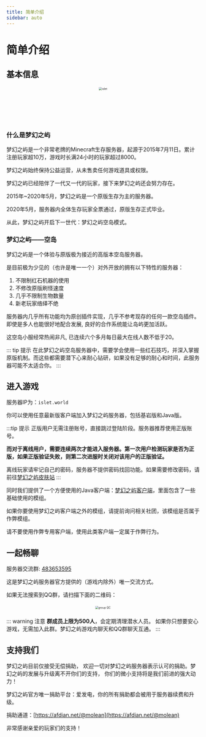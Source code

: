 ```yaml
---
title: 简单介绍
sidebar: auto
---
```


# 简单介绍


## 基本信息


<center>
<div style="margin: 20px 0px">
  <img :src="$withBase('/assets/img/island_b.png')" alt="islet" style="zoom:50%;" />
</div>
<div style="margin: 20px 0px">
  <img :src="$withBase('/assets/img/logo.svg')" height="60px"/>
</div>
</center>

### 什么是梦幻之屿

梦幻之屿是一个非常老牌的Minecraft生存服务器，起源于2015年7月11日。累计注册玩家超10万，游戏时长满24小时的玩家超过8000。

梦幻之屿始终保持公益运营，从未售卖任何游戏道具或权限。

梦幻之屿已经陪伴了一代又一代的玩家，接下来梦幻之屿还会努力存在。

2015年~2020年5月，梦幻之屿是一个原版生存为主的服务器。

2020年5月，服务器内全体生存玩家全票通过，原版生存正式毕业。

从此，梦幻之屿开启下一世代：梦幻之屿空岛模式。

### 梦幻之屿——空岛

梦幻之屿是一个体验与原版极为接近的高版本空岛服务器。

是目前极为少见的（也许是唯一一个）对外开放的拥有以下特性的服务器：
1. 不限制红石机器的使用
2. 不修改原版刷怪速度
3. 几乎不限制生物数量
4. 新老玩家络绎不绝

服务器内几乎所有功能均为原创插件实现，几乎不参考现存的任何一款空岛插件。即使是多人也能很好地配合发展, 良好的合作系统能让岛屿更加活跃。

这空岛小服经常热闹非凡, 已连续六个多月每日最大在线人数不低于20。

::: tip 提示
在此梦幻之屿空岛服务器中，需要学会使用一些红石技巧，并深入掌握原版机制。而这些都需要潜下心来耐心钻研，如果没有足够的耐心和时间，此服务器可能不太适合你。
:::

## 进入游戏

服务器IP为：`islet.world`

你可以使用任意最新版客户端加入梦幻之屿服务器，包括基岩版和Java版。

:::tip 提示
正版用户无需注册账号，直接跳过登陆阶段。服务器推荐使用正版账号。

**而对于离线用户，需要连续两次才能进入服务器。第一次用户检测玩家是否为正版，如果正版验证失败，则第二次进服时关闭对该用户的正版验证。**

离线玩家请牢记自己的密码，服务器不提供密码找回功能。如果需要修改密码，请前往[梦幻之屿皮肤站](http://skin.molean.com)
:::

同时我们提供了一个方便使用的Java客户端：[梦幻之屿客户端](https://cdn.molean.com/Client.zip)，里面包含了一些基础使用的模组。

如果你要使用梦幻之屿客户端之外的模组，请提前询问相关社团，该模组是否属于作弊模组。

请不要使用作弊专用客户端，使用此类客户端一定属于作弊行为。

## 一起畅聊


服务器交流群:  [483653595](https://qm.qq.com/cgi-bin/qm/qr?k=5lFa2ORulp-y9jlqY3YniQaMG1xc2f5S&jump_from=webapi)

这是梦幻之屿服务器官方提供的（游戏内除外）唯一交流方式。

如果无法搜索到QQ群，请扫描下面的二维码：

<center>
<div style="margin: 20px 0px">
  <img :src="$withBase('/assets/img/group.jpg')" alt="group QC" style="zoom:50%;" />
</div>
</center>

::: warning 注意
**群成员上限为500人**，会定期清理潜水人员。 如果你只想要安心游戏，无需加入此群。梦幻之屿游戏内聊天和QQ群聊天互通。
:::

## 支持我们

梦幻之屿目前仅接受无偿捐助， 欢迎一切对梦幻之屿服务器表示认可的捐助。梦幻之屿的发展与升级离不开你们的支持， 你们的微小支持将是我们前进的强大动力！

梦幻之屿官方唯一捐助平台：爱发电，你的所有捐助都会被用于服务器续费和升级。

捐助通道：[https://afdian.net/@molean](https://afdian.net/@molean)

非常感谢亲爱的玩家们的支持！



